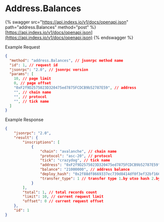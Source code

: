 # Address.Balances

{% swagger src="https://api.indexs.io/v1/docs/openapi.json" path="address.Balances" method="post" %}
[https://api.indexs.io/v1/docs/openapi.json](https://api.indexs.io/v1/docs/openapi.json)
{% endswagger %}

Example Request

```json
{
  "method": "address.Balances", // jsonrpc method name
  "id": 1, // request id
  "jsonrpc": "2.0", // jsonrpc version
  "params": [
    10, // page limit
    0, // page offset
    "0xF2f9D2575023D320475ed7875FCDCB9b52787E59", // address
    "", // chain name
    "", // protocol
    "", // tick name
  ]
}
```

Example Response

```json
{
    "jsonrpc": "2.0",
    "result": {
        "inscriptions": [
            {
                "chain": "avalanche", // chain name
                "protocol": "asc-20", // protocol
                "tick": "crazydog", // tick name
                "address": "0xF2f9D2575023D320475ed7875FCDCB9b52787E59", // address
                "balance": "21000000", // address balance
                "deploy_hash": "0x2f88df8669337ec739d8414df0f3ef32bf166cb73233c965e805b7fa54eef1f2", // deploy hash
                "transfer_type": 1 // transfer type 1.by utxo hash 2.by balance
            }
        ],
        "total": 1, // total records count
        "limit": 10, // current request limit
        "offset": 0 // current request offset
    },
    "id": 1
}
```
